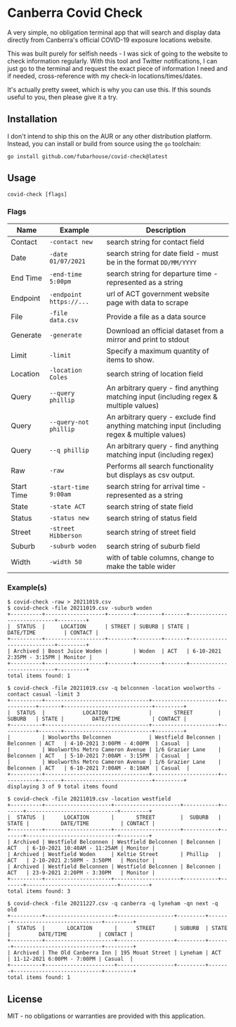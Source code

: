 # Canberra Covid Check

A very simple, no obligation terminal app that will search and display data
directly from Canberra's official COVID-19 exposure locations website.

This was built purely for selfish needs - I was sick of going to the website
to check information regularly. With this tool and Twitter notifications, I
can just go to the terminal and request the exact piece of information I need
and if needed, cross-reference with my check-in locations/times/dates.

It's actually pretty sweet, which is why you can use this. If this sounds 
useful to you, then please give it a try.

## Installation

I don't intend to ship this on the AUR or any other distribution platform. 
Instead, you can install or build from source using the `go` toolchain:
```shell
go install github.com/fubarhouse/covid-check@latest
```

## Usage

```shell
covid-check [flags]
```

### Flags

| Name        | Example                 | Description                                                                                   |
|-------------|-------------------------|-----------------------------------------------------------------------------------------------|
| Contact     | `-contact new`          | search string for contact field                                                               |
| Date        | `-date 01/07/2021`      | search string for date field - must be in the format `DD/MM/YYYY`                             |
| End Time    | `-end-time 5:00pm`      | search string for departure time - represented as a string                                    |
| Endpoint    | `-endpoint https://...` | url of ACT government website page with data to scrape                                        |
| File        | `-file data.csv`        | Provide a file as a data source                                                               |
| Generate    | `-generate`             | Download an official dataset from a mirror and print to stdout                                |
| Limit       | `-limit`                | Specify a maximum quantity of items to show.                                                  |
| Location    | `-location Coles`       | search string of location field                                                               |
| Query       | `--query phillip`       | An arbitrary query - find anything matching input (including regex & multiple values)         |
| Query       | `--query-not phillip`   | An arbitrary query - exclude find anything matching input (including regex & multiple values) |
| Query       | `--q phillip`           | An arbitrary query - find anything matching input (including regex)                           |
| Raw         | `-raw`                  | Performs all search functionality but displays as csv output.                                 |
| Start Time  | `-start-time 9:00am`    | search string for arrival time - represented as a string                                      |
| State       | `-state ACT`            | search string of state field                                                                  |
| Status      | `-status new`           | search string of status field                                                                 |
| Street      | `-street Hibberson`     | search string of street field                                                                 |
| Suburb      | `-suburb woden`         | search string of suburb field                                                                 |
| Width       | `-width 50`             | with of table columns, change to make the table wider                                         |

### Example(s)

```shell
$ covid-check -raw > 20211019.csv
$ covid-check -file 20211019.csv -suburb woden
+----------+-------------------+--------+--------+-------+---------------------------+---------+
|  STATUS  |     LOCATION      | STREET | SUBURB | STATE |         DATE/TIME         | CONTACT |
+----------+-------------------+--------+--------+-------+---------------------------+---------+
| Archived | Boost Juice Woden |        | Woden  | ACT   | 6-10-2021 2:35PM - 3:15PM | Monitor |
+----------+-------------------+--------+--------+-------+---------------------------+---------+
total items found: 1

$ covid-check -file 20211019.csv -q belconnen -location woolworths -contact casual -limit 3
+----------+---------------------------------+---------------------+-----------+-------+----------------------------+---------+
|  STATUS  |            LOCATION             |       STREET        |  SUBURB   | STATE |         DATE/TIME          | CONTACT |
+----------+---------------------------------+---------------------+-----------+-------+----------------------------+---------+
|          | Woolworths Belconnen            | Westfield Belconnen | Belconnen | ACT   | 4-10-2021 3:00PM - 4:00PM  | Casual  |
|          | Woolworths Metro Cameron Avenue | 1/6 Grazier Lane    | Belconnen | ACT   | 5-10-2021 7:00AM - 3:15PM  | Casual  |
|          | Woolworths Metro Cameron Avenue | 1/6 Grazier Lane    | Belconnen | ACT   | 6-10-2021 7:00AM - 8:10AM  | Casual  |
+----------+---------------------------------+---------------------+-----------+-------+----------------------------+---------+
displaying 3 of 9 total items found

$ covid-check -file 20211019.csv -location westfield
+----------+---------------------+---------------------+-----------+-------+-----------------------------+---------+
|  STATUS  |      LOCATION       |       STREET        |  SUBURB   | STATE |          DATE/TIME          | CONTACT |
+----------+---------------------+---------------------+-----------+-------+-----------------------------+---------+
| Archived | Westfield Belconnen | Westfield Belconnen | Belconnen | ACT   | 6-10-2021 10:40AM - 11:25AM | Monitor |
| Archived | Westfield Woden     | Keltie Street       | Phillip   | ACT   | 2-10-2021 2:50PM - 3:50PM   | Monitor |
| Archived | Westfield Belconnen | Westfield Belconnen | Belconnen | ACT   | 23-9-2021 2:20PM - 3:30PM   | Monitor |
+----------+---------------------+---------------------+-----------+-------+-----------------------------+---------+
total items found: 3

$ covid-check -file 20211227.csv -q canberra -q lyneham -qn next -q old
+----------+----------------------+------------------+---------+-------+----------------------------+---------+
|  STATUS  |       LOCATION       |      STREET      | SUBURB  | STATE |         DATE/TIME          | CONTACT |
+----------+----------------------+------------------+---------+-------+----------------------------+---------+
| Archived | The Old Canberra Inn | 195 Mouat Street | Lyneham | ACT   | 11-12-2021 6:00PM - 7:00PM | Casual  |
+----------+----------------------+------------------+---------+-------+----------------------------+---------+
total items found: 1
```

## License

MIT - no obligations or warranties are provided with this application.
